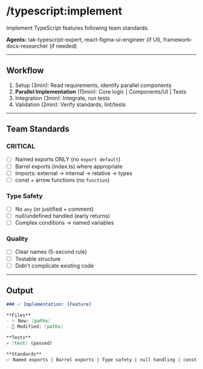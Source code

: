 # /typescript:implement

Implement TypeScript features following team standards.

**Agents:** tak-typescript-expert, react-figma-ui-engineer (if UI), framework-docs-researcher (if needed)

---

## Workflow

1. Setup (3min): Read requirements, identify parallel components
2. **Parallel Implementation** (15min): Core logic | Components/UI | Tests
3. Integration (3min): Integrate, run tests
4. Validation (2min): Verify standards, lint/tests

---

## Team Standards

### CRITICAL
- [ ] Named exports ONLY (no `export default`)
- [ ] Barrel exports (index.ts) where appropriate
- [ ] Imports: external → internal → relative → types
- [ ] const + arrow functions (no `function`)

### Type Safety
- [ ] No `any` (or justified + comment)
- [ ] null/undefined handled (early returns)
- [ ] Complex conditions → named variables

### Quality
- [ ] Clear names (5-second rule)
- [ ] Testable structure
- [ ] Didn't complicate existing code

---

## Output

```markdown
### ✅ Implementation: [Feature]

**Files**
- ✨ New: [paths]
- 🔧 Modified: [paths]

**Tests**
✓ [test] (passed)

**Standards**
✅ Named exports | Barrel exports | Type safety | null handling | const+arrow
```
